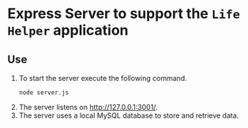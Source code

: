 # Express Server to support the `Life Helper` application

## Use

1. To start the server execute the following command.
   ```
   node server.js
   ```
2. The server listens on http://127.0.0.1:3001/.
3. The server uses a local MySQL database to store and retrieve data.
